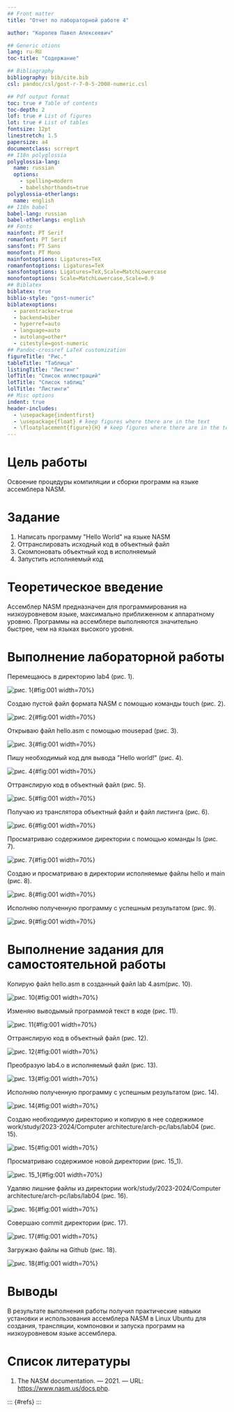 ```yaml
---
## Front matter
title: "Отчет по лабораторной работе 4"

author: "Королев Павел Алексеевич"

## Generic otions
lang: ru-RU
toc-title: "Содержание"

## Bibliography
bibliography: bib/cite.bib
csl: pandoc/csl/gost-r-7-0-5-2008-numeric.csl

## Pdf output format
toc: true # Table of contents
toc-depth: 2
lof: true # List of figures
lot: true # List of tables
fontsize: 12pt
linestretch: 1.5
papersize: a4
documentclass: scrreprt
## I18n polyglossia
polyglossia-lang:
  name: russian
  options:
	- spelling=modern
	- babelshorthands=true
polyglossia-otherlangs:
  name: english
## I18n babel
babel-lang: russian
babel-otherlangs: english
## Fonts
mainfont: PT Serif
romanfont: PT Serif
sansfont: PT Sans
monofont: PT Mono
mainfontoptions: Ligatures=TeX
romanfontoptions: Ligatures=TeX
sansfontoptions: Ligatures=TeX,Scale=MatchLowercase
monofontoptions: Scale=MatchLowercase,Scale=0.9
## Biblatex
biblatex: true
biblio-style: "gost-numeric"
biblatexoptions:
  - parentracker=true
  - backend=biber
  - hyperref=auto
  - language=auto
  - autolang=other*
  - citestyle=gost-numeric
## Pandoc-crossref LaTeX customization
figureTitle: "Рис."
tableTitle: "Таблица"
listingTitle: "Листинг"
lofTitle: "Список иллюстраций"
lotTitle: "Список таблиц"
lolTitle: "Листинги"
## Misc options
indent: true
header-includes:
  - \usepackage{indentfirst}
  - \usepackage{float} # keep figures where there are in the text
  - \floatplacement{figure}{H} # keep figures where there are in the text
---
```


# Цель работы

Освоение процедуры компиляции и сборки программ на языке ассемблера NASM.

# Задание

1. Написать программу "Hello World" на языке NASM
2. Оттранслировать исходный код в объектный файл
3. Скомпоновать объектный код в исполняемый
4. Запустить исполняемый код


# Теоретическое введение

Ассемблер NASM предназначен для программирования на низкоуровневом языке, максимально приближенном к аппаратному уровню. Программы на ассемблере выполняются значительно быстрее, чем на языках высокого уровня.


# Выполнение лабораторной работы

Перемещаюсь в директорию lab4 (рис. 1).

![рис. 1](image/01.jpg){#fig:001 width=70%}

Создаю пустой файл формата NASM с помощью команды touch (рис. 2).

![рис. 2](image/02.jpg){#fig:001 width=70%}

Открываю файл hello.asm c помощью mousepad (рис. 3).

![рис. 3](image/03.jpg){#fig:001 width=70%}

Пишу необходимый код для вывода "Hello world!" (рис. 4).

![рис. 4](image/04.jpg){#fig:001 width=70%}

Оттранслирую код в объектный файл (рис. 5).

![рис. 5](image/05.jpg){#fig:001 width=70%}

Получаю из транслятора объектный файл и файл листинга (рис. 6).

![рис. 6](image/06.jpg){#fig:001 width=70%}

Просматриваю содержимое директории с помощью команды ls (рис. 7).

![рис. 7](image/07.jpg){#fig:001 width=70%}

Создаю и просматриваю в директории исполняемые файлы hello и main (рис. 8).

![рис. 8](image/08.jpg){#fig:001 width=70%}

Исполняю полученную программу c успешным результатом (рис. 9).

![рис. 9](image/09.jpg){#fig:001 width=70%}

# Выполнение задания для самостоятельной работы

Копирую файл hello.asm в созданный файл lab 4.asm(рис. 10).

![рис. 10](image/10.jpg){#fig:001 width=70%}

Изменяю выводымый программой текст в коде (рис. 11).

![рис. 11](image/11.jpg){#fig:001 width=70%}

 Оттранслирую код в объектный файл (рис. 12).

![рис. 12](image/12.jpg){#fig:001 width=70%}

Преобразую lab4.o в исполняемый файл (рис. 13).

![рис. 13](image/13.jpg){#fig:001 width=70%}

Исполняю полученную программу c успешным результатом (рис. 14).

![рис. 14](image/14.jpg){#fig:001 width=70%}

Создаю необходимую директорию и копирую в нее содержимое work/study/2023-2024/Computer architecture/arch-pc/labs/lab04 (рис. 15).

![рис. 15](image/15.jpg){#fig:001 width=70%}

Просматриваю содержимое новой директории (рис. 15_1).

![рис. 15_1](image/15_1.jpg){#fig:001 width=70%}

Удаляю лишние файлы из директории work/study/2023-2024/Computer architecture/arch-pc/labs/lab04 (рис. 16).

![рис. 16](image/16.jpg){#fig:001 width=70%}

Совершаю commit директории (рис. 17).

![рис. 17](image/17.jpg){#fig:001 width=70%}

Загружаю файлы на Github (рис. 18).

![рис. 18](image/18.jpg){#fig:001 width=70%}



# Выводы

В результате выполнения работы получил практические навыки установки и использования ассемблера NASM в Linux Ubuntu для создания, трансляции, компоновки и запуска программ на низкоуровневом языке ассемблера.



# Список литературы

1. The NASM documentation. — 2021. — URL: https://www.nasm.us/docs.php.


::: {#refs}
:::
